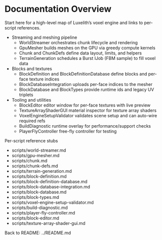 # Documentation Overview

Start here for a high-level map of Luxelith’s voxel engine and links to per-script references.

- Streaming and meshing pipeline
  - WorldStreamer orchestrates chunk lifecycle and rendering
  - GpuMesher builds meshes on the GPU via greedy compute kernels
  - Chunk and ChunkDefs define data layout, limits, and helpers
  - TerrainGeneration schedules a Burst IJob (FBM sample) to fill voxel data
- Blocks and textures
  - BlockDefinition and BlockDefinitionDatabase define blocks and per-face texture indices
  - BlockDatabaseIntegration uploads per-face indices to the mesher
  - BlockDatabase and BlockTypes provide runtime ids and legacy UV triplets
- Tooling and utilities
  - BlockEditor editor window for per-face textures with live preview
  - TextureArrayShaderGUI material inspector for texture array shaders
  - VoxelEngineSetupValidator validates scene setup and can auto-wire required refs
  - BuildDiagnostic runtime overlay for performance/support checks
  - PlayerFlyController free-fly controller for testing

Per-script reference stubs
- scripts/world-streamer.md
- scripts/gpu-mesher.md
- scripts/chunk.md
- scripts/chunk-defs.md
- scripts/terrain-generation.md
- scripts/block-definition.md
- scripts/block-definition-database.md
- scripts/block-database-integration.md
- scripts/block-database.md
- scripts/block-types.md
- scripts/voxel-engine-setup-validator.md
- scripts/build-diagnostic.md
- scripts/player-fly-controller.md
- scripts/block-editor.md
- scripts/texture-array-shader-gui.md

Back to README: ../README.md
